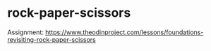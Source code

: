 # rock-paper-scissors
Assignment: https://www.theodinproject.com/lessons/foundations-revisiting-rock-paper-scissors

